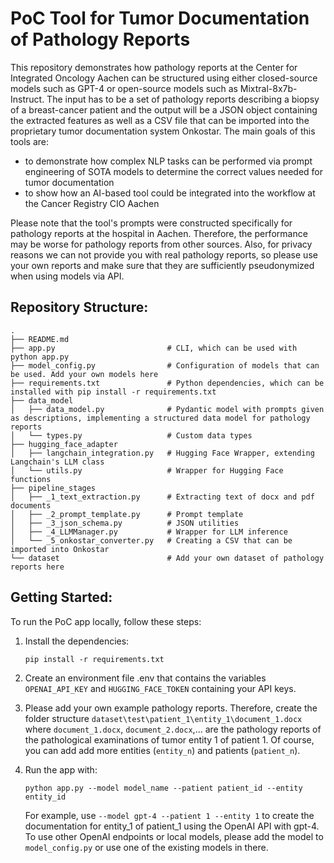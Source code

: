 # PoC Tool for Tumor Documentation of Pathology Reports

This repository demonstrates how pathology reports at the Center for Integrated Oncology Aachen can be structured using either closed-source models such as GPT-4 or open-source models such as Mixtral-8x7b-Instruct. The input has to be a set of pathology reports describing a biopsy of a breast-cancer patient and the output will be a JSON object containing the extracted features as well as a CSV file that can be imported into the proprietary tumor documentation system Onkostar. The main goals of this tools are:
- to demonstrate how complex NLP tasks can be performed via prompt engineering of SOTA models to determine the correct values needed for tumor documentation
- to show how an AI-based tool could be integrated into the workflow at the Cancer Registry CIO Aachen

Please note that the tool's prompts were constructed specifically for pathology reports at the hospital in Aachen. Therefore, the performance may be worse for pathology reports from other sources. Also, for privacy reasons we can not provide you with real pathology reports, so please use your own reports and make sure that they are sufficiently pseudonymized when using models via API.

## Repository Structure:
```
.
├── README.md
├── app.py                         # CLI, which can be used with python app.py
├── model_config.py                # Configuration of models that can be used. Add your own models here
├── requirements.txt               # Python dependencies, which can be installed with pip install -r requirements.txt
├── data_model                     
│   ├── data_model.py              # Pydantic model with prompts given as descriptions, implementing a structured data model for pathology reports
│   └── types.py                   # Custom data types
├── hugging_face_adapter
│   ├── langchain_integration.py   # Hugging Face Wrapper, extending Langchain's LLM class
│   └── utils.py                   # Wrapper for Hugging Face functions
├── pipeline_stages
│   ├── _1_text_extraction.py      # Extracting text of docx and pdf documents
│   ├── _2_prompt_template.py      # Prompt template
│   ├── _3_json_schema.py          # JSON utilities
│   ├── _4_LLMManager.py           # Wrapper for LLM inference
│   └── _5_onkostar_converter.py   # Creating a CSV that can be imported into Onkostar
└── dataset                        # Add your own dataset of pathology reports here
```

## Getting Started:

To run the PoC app locally, follow these steps:

1. Install the dependencies:
   ```
   pip install -r requirements.txt
   ```

2. Create an environment file .env that contains the variables ```OPENAI_API_KEY``` and ```HUGGING_FACE_TOKEN``` containing your API keys.

3. Please add your own example pathology reports. Therefore, create the folder structure ```dataset\test\patient_1\entity_1\document_1.docx``` where ```document_1.docx```, ```document_2.docx```,... are the pathology reports of the pathological examinations of tumor entity 1 of patient 1. Of course, you can add add more entities (```entity_n```) and patients (```patient_n```).

4. Run the app with:
    ```
    python app.py --model model_name --patient patient_id --entity entity_id
    ```
    For example, use ```--model gpt-4 --patient 1 --entity 1``` to create the documentation for entity_1 of patient_1 using the OpenAI API with gpt-4. To use other OpenAI 
    endpoints or local models, please add the model to ```model_config.py``` or use one of the existing models in there.
